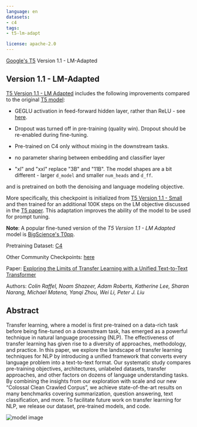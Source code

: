 ```yaml
---
language: en
datasets:
- c4
tags:
- t5-lm-adapt

license: apache-2.0
---
```


[Google's T5](https://ai.googleblog.com/2020/02/exploring-transfer-learning-with-t5.html) Version 1.1 - LM-Adapted


## Version 1.1 - LM-Adapted

[T5 Version 1.1 - LM Adapted](https://github.com/google-research/text-to-text-transfer-transformer/blob/main/released_checkpoints.md#lm-adapted-t511lm100k) includes the following improvements compared to the original [T5 model](https://huggingface.co/t5-small):

- GEGLU activation in feed-forward hidden layer, rather than ReLU - see [here](https://arxiv.org/abs/2002.05202).

- Dropout was turned off in pre-training (quality win). Dropout should be re-enabled during fine-tuning.

- Pre-trained on C4 only without mixing in the downstream tasks.

- no parameter sharing between embedding and classifier layer

- "xl" and "xxl" replace "3B" and "11B". The model shapes are a bit different - larger `d_model` and smaller `num_heads` and `d_ff`.

and is pretrained on both the denoising and language modeling objective.

More specifically, this checkpoint is initialized from [T5 Version 1.1 - Small](https://huggingface.co/google/https://huggingface.co/google/t5-v1_1-small) 
and then trained for an additional 100K steps on the LM objective discussed in the [T5 paper](https://arxiv.org/pdf/1910.10683.pdf). 
This adaptation improves the ability of the model to be used for prompt tuning.

**Note**: A popular fine-tuned version of the *T5 Version 1.1 - LM Adapted* model is [BigScience's T0pp](https://huggingface.co/bigscience/T0pp).

Pretraining Dataset: [C4](https://huggingface.co/datasets/c4)

Other Community Checkpoints: [here](https://huggingface.co/models?other=t5-lm-adapt)

Paper: [Exploring the Limits of Transfer Learning with a Unified Text-to-Text Transformer](https://arxiv.org/pdf/1910.10683.pdf)

Authors: *Colin Raffel, Noam Shazeer, Adam Roberts, Katherine Lee, Sharan Narang, Michael Matena, Yanqi Zhou, Wei Li, Peter J. Liu* 


## Abstract

Transfer learning, where a model is first pre-trained on a data-rich task before being fine-tuned on a downstream task, has emerged as a powerful technique in natural language processing (NLP). The effectiveness of transfer learning has given rise to a diversity of approaches, methodology, and practice. In this paper, we explore the landscape of transfer learning techniques for NLP by introducing a unified framework that converts every language problem into a text-to-text format. Our systematic study compares pre-training objectives, architectures, unlabeled datasets, transfer approaches, and other factors on dozens of language understanding tasks. By combining the insights from our exploration with scale and our new “Colossal Clean Crawled Corpus”, we achieve state-of-the-art results on many benchmarks covering summarization, question answering, text classification, and more. To facilitate future work on transfer learning for NLP, we release our dataset, pre-trained models, and code.

![model image](https://camo.githubusercontent.com/623b4dea0b653f2ad3f36c71ebfe749a677ac0a1/68747470733a2f2f6d69726f2e6d656469756d2e636f6d2f6d61782f343030362f312a44304a31674e51663876727255704b657944387750412e706e67)
 